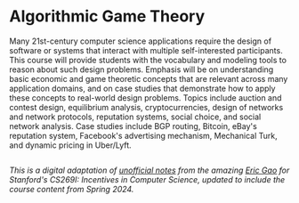 # Algorithmic Game Theory

Many 21st-century computer science applications require the design of software or systems that interact with multiple self-interested participants. This course will provide students with the vocabulary and modeling tools to reason about such design problems. Emphasis will be on understanding basic economic and game theoretic concepts that are relevant across many application domains, and on case studies that demonstrate how to apply these concepts to real-world design problems. Topics include auction and contest design, equilibrium analysis, cryptocurrencies, design of networks and network protocols, reputation systems, social choice, and social network analysis. Case studies include BGP routing, Bitcoin, eBay's reputation system, Facebook's advertising mechanism, Mechanical Turk, and dynamic pricing in Uber/Lyft.

```{tableofcontents}
```

*This is a digital adaptation of [unofficial notes](https://github.com/FlyingWorkshop/CS269I/blob/main/latex/notes.pdf) from the amazing [Eric Gao](https://twitter.com/gaoooric) for Stanford's CS269I: Incentives in Computer Science, updated to include the course content from Spring 2024.* 